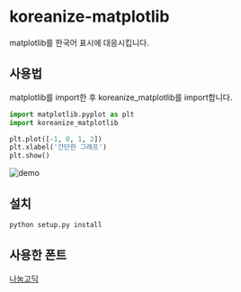 # koreanize-matplotlib
matplotlib를 한국어 표시에 대응시킵니다.

## 사용법
matplotlib를 import한 후 koreanize_matplotlib를 import합니다.

```python
import matplotlib.pyplot as plt
import koreanize_matplotlib

plt.plot([-1, 0, 1, 2])
plt.xlabel('간단한 그래프')
plt.show()
```


![demo](https://github.com/ychoi-kr/koreanize-matplotlib/raw/master/demo.png "demo")

## 설치
```sh
python setup.py install
```

## 사용한 폰트
[나눔고딕](https://hangeul.naver.com/2021/fonts/nanum)

